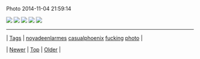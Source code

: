 <!--
title: Photo 2014-11-04 21
date: 2020-06-28T15:27:00.036Z
tags: noyadeenlarmes, casualphoenix, fucking, photo
-->


Photo 2014-11-04 21:59:14

![](101788978159-0.gif)
![](101788978159-1.gif)
![](101788978159-2.gif)
![](101788978159-3.gif)
![](101788978159-4.gif)

<!--BOTTOM-POST-NAVIGATION-->
---

| [Tags](tags.md) | [noyadeenlarmes](tag-noyadeenlarmes.md) [casualphoenix](tag-casualphoenix.md) [fucking](tag-fucking.md) [photo](tag-photo.md) |

| [Newer](101758702549.md) | [Top](index.md) | [Older](101848315659.md) |